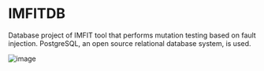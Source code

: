 # IMFITDB
Database project of IMFIT tool that performs mutation testing based on fault injection. 
PostgreSQL, an open source relational database system, is used.

![image](https://user-images.githubusercontent.com/56073720/152678100-c4c00c3b-7e26-49b3-ab92-f7ab87bc19d8.png)
